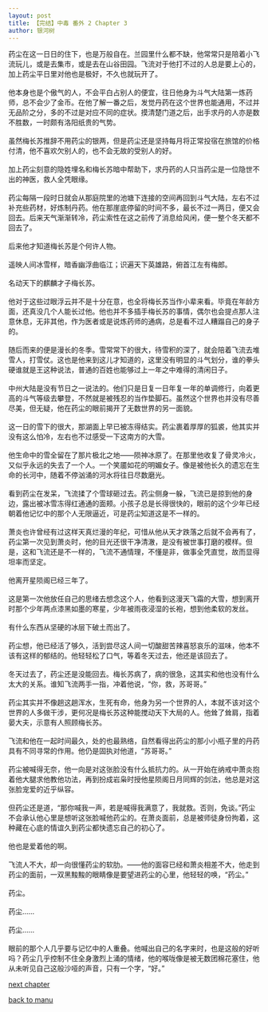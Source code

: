 ```yaml
---
layout: post
title: 【完结】中毒 番外 2 Chapter 3
author: 银河树
---
```




药尘在这一日日的住下，也是万般自在。兰园里什么都不缺，他常常只是陪着小飞流玩儿，或是去集市，或是去在山谷田园。飞流对于他打不过的人总是要上心的，加上药尘平日里对他也是极好，不久也就玩开了。<br><br>他本身也是个傲气的人，不会平白占别人的便宜，往日他身为斗气大陆第一炼药师，总不会少了金币。在他了解一番之后，发觉丹药在这个世界也能通用，不过并无品阶之分，多的不过是对应不同的症状。摸清楚门道之后，出手求丹的人亦是数不胜数，一时颇有洛阳纸贵的气势。<br><br>虽然梅长苏推辞不用药尘的银两，但是药尘还是坚持每月将正常投宿在旅馆的价格付清，他不喜欢欠别人的，也不会无故的受别人的好。<br><br>加上药尘刻意的隐姓埋名和梅长苏暗中帮助下，求丹药的人只当药尘是一位隐世不出的神医，救人全凭眼缘。<br><br>药尘每隔一段时日就会从那庭院里的池塘下连接的空间再回到斗气大陆，左右不过补充些药材，好炼制丹药。他在那崖底停留的时间不多，最长不过一两日，便又会回去。后来天气渐渐转冷，药尘索性在这之前传了消息给风闲，便一整个冬天都不回去了。<br><br>后来他才知道梅长苏是个何许人物。<br><br>遥映人间冰雪样，暗香幽浮曲临江；识遍天下英雄路，俯首江左有梅郎。<br><br>名动天下的麒麟才子梅长苏。<br><br>他对于这些过眼浮云并不是十分在意，也全将梅长苏当作小辈来看。毕竟在年龄方面，还真没几个人能长过他。他也并不多插手梅长苏的事情，偶尔也会提点那人注意休息，无非其他，作为医者或是说炼药师的通病，总是看不过人糟蹋自己的身子的。<br><br>随后而来的便是漫长的冬季。雪常常下的很大，待雪积的深了，就会陪着飞流去堆雪人，打雪仗。这也是他来到这儿才知道的，这里没有明显的斗气划分，谁的拳头硬谁就是王这种说法，普通的百姓也能够过上一年之中难得的清闲日子。<br><br>中州大陆是没有节日之一说法的。他们只是日复一日年复一年的单调修行，向着更高的斗气等级去攀登，不然就是被残忍的当作垫脚石。虽然这个世界也并没有尽善尽美，但无疑，他在药尘的眼前揭开了无数世界的另一面貌。<br><br>这一日的雪下的很大，那湖面上早已被冻得结实。药尘裹着厚厚的狐裘，他其实并没有这么怕冷，左右也不过感受一下这南方的大雪。<br><br>他生命中的雪全留在了那片极北之地——陨神冰原了。在那里他收复了骨灵冷火，又似乎永远的失去了一个人。一个笑靥如花的明媚女子。像是被他长久的遗忘在生命的长河中，随着不停汹涌的河水将往日尽数磨光。<br><br>看到药尘在发呆，飞流揉了个雪球砸过去。药尘侧身一躲，飞流已是掠到他的身边，露出被冰雪冻得红通通的面颊。小孩子总是长得很快的，眼前的这个少年已经朝着他记忆中的那个人无限逼近，可是药尘知道这是不一样的。<br><br>萧炎也许曾经有过这样天真烂漫的年纪，可惜从他从天才跌落之后就不会再有了，药尘第一次见到萧炎时，他的目光还很干净清澈，是没有被世事打磨的模样。但是，这和飞流还是不一样的，飞流不通情理，不懂是非，做事全凭直觉，故而显得坦率而坚定。<br><br>他离开星陨阁已经三年了。<br><br>这是第一次他放任自己的思绪去想念这个人，他看到这漫天飞霜的大雪，想到离开时那个少年两点漆黑如墨的寒星，少年被雨夜浸湿的长袍，想到他柔软的发丝。<br><br>有什么东西从坚硬的冰层下破土而出了。<br><br>药尘想，他已经活了够久，活到尝尽这人间一切酸甜苦辣喜怒哀乐的滋味，他本不该有这样的郁结的。他轻轻松了口气，等着冬天过去，他还是该回去了。<br><br>冬天过去了，药尘还是没能回去。梅长苏病了，病的很急，这其实和他也没有什么太大的关系。谁知飞流两手一指，冲着他说，“你，救，苏哥哥。”<br><br>药尘其实并不像趟这趟浑水，生死有命，他身为另一个世界的人，本就不该对这个世界的人多做干涉，更何况是梅长苏这种能搅动天下大局的人。他耸了耸肩，指着晏大夫，示意有人照顾梅长苏。<br><br>飞流和他在一起时间最久，处的也最熟络，自然看得出药尘的那小小瓶子里的丹药具有不同寻常的作用。他仍是固执对他道，“苏哥哥。”<br><br>药尘被喊得无奈，他一向是对这张脸没有什么抵抗力的。从一开始在纳戒中萧炎抱着他大腿求他教他功法，再到扮成岩枭时授他星陨阁日月同辉的剑法，他总是对这张脸宠爱的近乎纵容。<br><br>但药尘还是道，“那你喊我一声，若是喊得我满意了，我就救。否则，免谈。”药尘不会承认他心里是想听这张脸喊他药尘的。在萧炎面前，总是被师徒身份拘着，这种藏在心底的情谊久到药尘都快遗忘自己的初心了。<br><br>他也是爱着他的啊。<br><br>飞流人不大，却一向很懂药尘的软肋。——他的面容已经和萧炎相差不大，他走到药尘的面前，一双黑黢黢的眼睛像是要望进药尘的心里，他轻轻的唤，“药尘。”<br><br>药尘。<br><br>药尘……<br><br>药尘……<br><br>眼前的那个人几乎要与记忆中的人重叠。他喊出自己的名字来时，也是这般的好听吗？药尘几乎控制不住全身激烈上涌的情绪，他的喉咙像是被无数团棉花塞住，他从未听见自己这般沙哑的声音，只有一个字，“好。”

[next chapter](https://allforyanchen.github.io/2020/07/17/post-1-sub-2-chapter-4.html)

[back to manu](https://allforyanchen.github.io/2020/07/17/post-1-sub-2.html)

